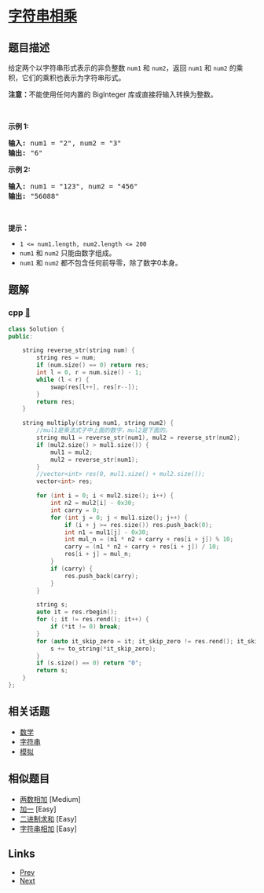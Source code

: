 
# [字符串相乘](https://leetcode-cn.com/problems/multiply-strings)

## 题目描述

<p>给定两个以字符串形式表示的非负整数&nbsp;<code>num1</code>&nbsp;和&nbsp;<code>num2</code>，返回&nbsp;<code>num1</code>&nbsp;和&nbsp;<code>num2</code>&nbsp;的乘积，它们的乘积也表示为字符串形式。</p>

<p><strong>注意：</strong>不能使用任何内置的 BigInteger 库或直接将输入转换为整数。</p>

<p>&nbsp;</p>

<p><strong>示例 1:</strong></p>

<pre>
<strong>输入:</strong> num1 = "2", num2 = "3"
<strong>输出:</strong> "6"</pre>

<p><strong>示例&nbsp;2:</strong></p>

<pre>
<strong>输入:</strong> num1 = "123", num2 = "456"
<strong>输出:</strong> "56088"</pre>

<p>&nbsp;</p>

<p><strong>提示：</strong></p>

<ul>
	<li><code>1 &lt;= num1.length, num2.length &lt;= 200</code></li>
	<li><code>num1</code>&nbsp;和 <code>num2</code>&nbsp;只能由数字组成。</li>
	<li><code>num1</code>&nbsp;和 <code>num2</code>&nbsp;都不包含任何前导零，除了数字0本身。</li>
</ul>


## 题解

### cpp [🔗](multiply-strings.cpp) 
```cpp
class Solution {
public:

    string reverse_str(string num) {
        string res = num;
        if (num.size() == 0) return res;
        int l = 0, r = num.size() - 1;
        while (l < r) {
            swap(res[l++], res[r--]);
        }
        return res;
    }

    string multiply(string num1, string num2) {
        //mul1是乘法式子中上面的数字，mul2是下面的。
        string mul1 = reverse_str(num1), mul2 = reverse_str(num2);
        if (mul2.size() > mul1.size()) {
            mul1 = mul2;
            mul2 = reverse_str(num1);
        }
        //vector<int> res(0, mul1.size() + mul2.size());
        vector<int> res;

        for (int i = 0; i < mul2.size(); i++) {
            int n2 = mul2[i] - 0x30;
            int carry = 0;
            for (int j = 0; j < mul1.size(); j++) {
                if (i + j >= res.size()) res.push_back(0);
                int n1 = mul1[j] - 0x30;
                int mul_n = (n1 * n2 + carry + res[i + j]) % 10;
                carry = (n1 * n2 + carry + res[i + j]) / 10;
                res[i + j] = mul_n;
            }
            if (carry) {
                res.push_back(carry);
            }
        }

        string s;
        auto it = res.rbegin();
        for (; it != res.rend(); it++) {
            if (*it != 0) break;
        }
        for (auto it_skip_zero = it; it_skip_zero != res.rend(); it_skip_zero++) {
            s += to_string(*it_skip_zero);
        }
        if (s.size() == 0) return "0";
        return s;
    }
};
```


## 相关话题

- [数学](https://leetcode-cn.com/tag/math) 
- [字符串](https://leetcode-cn.com/tag/string) 
- [模拟](https://leetcode-cn.com/tag/simulation) 


## 相似题目

- [两数相加](../add-two-numbers/README.md)  [Medium] 
- [加一](../plus-one/README.md)  [Easy] 
- [二进制求和](../add-binary/README.md)  [Easy] 
- [字符串相加](../add-strings/README.md)  [Easy] 


## Links

- [Prev](../trapping-rain-water/README.md) 
- [Next](../wildcard-matching/README.md) 

